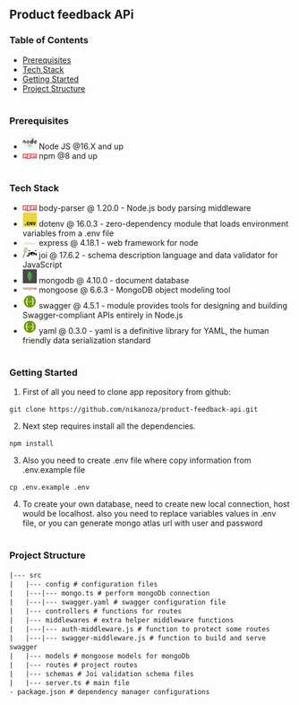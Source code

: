 ## Product feedback APi

### Table of Contents

- [Prerequisites](#Prerequisites)
- [Tech Stack](#Tech-Stack)
- [Getting Started](#Getting-Started)
- [Project Structure](#Project-Structure)

#

### Prerequisites

- <img src="./readme/nodejs.png" width="25" style="top: 8px" /> Node JS @16.X and up
- <img src="./readme/npm.png" width="25" style="top: 8px" /> npm @8 and up

#

### Tech Stack

- <img src="./readme/npm.png" width="25" style="top: 8px" /> body-parser @ 1.20.0 - Node.js body parsing middleware
- <img src="./readme/dotenv.png" width="25" style="top: 8px" /> dotenv @ 16.0.3 - zero-dependency module that loads environment variables from a .env file
- <img src="./readme/express.png" width="25" style="top: 8px" /> express @ 4.18.1 - web framework for node
- <img src="./readme/joi-image.png" width="25" style="top: 8px" /> joi @ 17.6.2 - schema description language and data validator for JavaScript
- <img src="./readme/mongoDB.png" width="25" style="top: 8px" /> mongodb @ 4.10.0 - document database
- <img src="./readme/mongoose.png" width="25" style="top: 8px" /> mongoose @ 6.6.3 - MongoDB object modeling tool
- <img src="./readme/Swagger-logo.png" width="25" style="top: 8px" /> swagger @ 4.5.1 - module provides tools for designing and building Swagger-compliant APIs entirely in Node.js
- <img src="./readme/Swagger-logo.png" width="25" style="top: 8px" /> yaml @ 0.3.0 - yaml is a definitive library for YAML, the human friendly data serialization standard

#

### Getting Started

1. First of all you need to clone app repository from github:

```
git clone https://github.com/nikanoza/product-feedback-api.git
```

2. Next step requires install all the dependencies.

```
npm install
```

3. Also you need to create .env file where copy information from .env.example file

```
cp .env.example .env
```

4. To create your own database, need to create new local connection, host would be localhost.
   also you need to replace variables values in .env file, or you can generate mongo atlas url with user and password

#

### Project Structure

```
|--- src
|   |--- config # configuration files
|   |---|--- mongo.ts # perform mongoDb connection
|   |---|--- swagger.yaml # swagger configuration file
|   |--- controllers # functions for routes
|   |--- middlewares # extra helper middleware functions
|   |---|--- auth-middleware.js # function to protect some routes
|   |---|--- swagger-middleware.js # function to build and serve swagger
|   |--- models # mongoose models for mongoDb
|   |--- routes # project routes
|   |--- schemas # Joi validation schema files
|   |--- server.ts # main file
- package.json # dependency manager configurations
```
